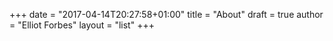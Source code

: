 +++
date = "2017-04-14T20:27:58+01:00"
title = "About"
draft = true
author = "Elliot Forbes"
layout = "list"
+++

